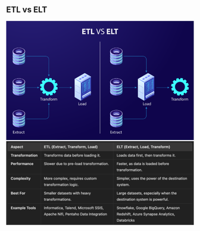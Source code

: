 ## ETL vs ELT

![alt text](Images/ETL%20vs%20ELT%201.png)
![alt text](Images/ETL%20vs%20ELT%202.png)